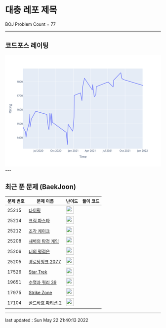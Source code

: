 # 대충 레포 제목

BOJ Problem Count = 77

---

## 코드포스 레이팅
[![Rating Graph](./cfStats.svg)](https://github.com/ingyu1008/Algorithm-Problem-Solving/blob/master/cfStats.html)---

## 최근 푼 문제 (BaekJoon)
| 문제 번호 | 문제 이름 | 난이도 | 풀이 코드 |
| --- | --- | --- | --- |
| 25215 | [타이핑](https://www.acmicpc.net/problem/25215) | <img height="25px" width="25px=" src="https://static.solved.ac/tier_small/8.svg"/> |  |
| 25214 | [크림 파스타](https://www.acmicpc.net/problem/25214) | <img height="25px" width="25px=" src="https://static.solved.ac/tier_small/7.svg"/> |  |
| 25212 | [조각 케이크](https://www.acmicpc.net/problem/25212) | <img height="25px" width="25px=" src="https://static.solved.ac/tier_small/10.svg"/> |  |
| 25208 | [새벽의 탐정 게임](https://www.acmicpc.net/problem/25208) | <img height="25px" width="25px=" src="https://static.solved.ac/tier_small/0.svg"/> |  |
| 25206 | [너의 평점은](https://www.acmicpc.net/problem/25206) | <img height="25px" width="25px=" src="https://static.solved.ac/tier_small/7.svg"/> |  |
| 25205 | [경로당펑크 2077](https://www.acmicpc.net/problem/25205) | <img height="25px" width="25px=" src="https://static.solved.ac/tier_small/4.svg"/> |  |
| 17526 | [Star Trek](https://www.acmicpc.net/problem/17526) | <img height="25px" width="25px=" src="https://static.solved.ac/tier_small/21.svg"/> |  |
| 19651 | [수열과 쿼리 39](https://www.acmicpc.net/problem/19651) | <img height="25px" width="25px=" src="https://static.solved.ac/tier_small/21.svg"/> |  |
| 17975 | [Strike Zone](https://www.acmicpc.net/problem/17975) | <img height="25px" width="25px=" src="https://static.solved.ac/tier_small/21.svg"/> |  |
| 17104 | [골드바흐 파티션 2](https://www.acmicpc.net/problem/17104) | <img height="25px" width="25px=" src="https://static.solved.ac/tier_small/21.svg"/> |  |


---

last updated : Sun May 22 21:40:13 2022

